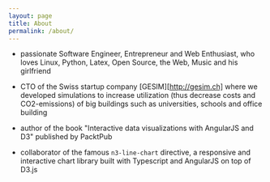 ```yaml
---
layout: page
title: About
permalink: /about/
---
```


* passionate Software Engineer, Entrepreneur and Web Enthusiast, who loves Linux, Python, Latex, Open Source, the Web, Music and his girlfriend

* CTO of the Swiss startup company [GESIM][http://gesim.ch] where we developed simulations to increase utilization (thus decrease costs and CO2-emissions) of big buildings such as universities, schools and office building

* author of the book "Interactive data visualizations with AngularJS and D3" published by PacktPub

* collaborator of the famous `n3-line-chart` directive, a responsive and interactive chart library built with Typescript and AngularJS on top of D3.js
